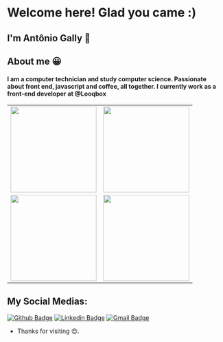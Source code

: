  
# Welcome here! Glad you came :)
 
## I'm Antônio Gally 🤠

## About me 😀

#### I am a computer technician and study computer science. Passionate about front end, javascript and coffee, all together. I currently work as a front-end developer at @Looqbox

<table cellpadding="0">
  <tr style="padding: 0">
    <!-- GitHub Stats Card -->  
    <td valign="top"><img height="200" src="https://github-readme-stats.vercel.app/api?username=AntonioGaly&show_icons=true&include_all_commits=true&count_private=true&theme=apprentice&hide_border=true&bg_color=0D1117"/></td>
    <!-- Github Top Languages -->
      <td valign="top"><img height="200" src="https://github-readme-stats.vercel.app/api/top-langs?username=AntonioGaly&show_icons=true&include_all_commits=true&count_private=true&theme=apprentice&hide_border=true&bg_color=0D1117&layout=compact"/></td>
      <tr style="padding: 0">
    <!-- GitHub Stats Card -->  
    <td valign="top"><img height="200" src="https://github-readme-streak-stats.herokuapp.com/?user=AntonioGaly&theme=black-ice&hide_border=true&stroke=0000&background=0D1117&ring=e05397&fire=e05397&currStreakLabel=e05397"/></td>
    <!-- Github Top Languages -->
      <td valign="top"><img height="200" src="https://activity-graph.herokuapp.com/graph?username=AntonioGaly&custom_title=My%20Activity%20Graph!&hide_border=true&bg_color=0D1117&line=fff&point=fff&theme=github"/></td>
  </tr>
  </tr>
</table>

## My Social Medias:
[![Github Badge](https://img.shields.io/badge/-Github-000?style=flat-square&logo=Github&logoColor=white&link=https://github.com/AntonioGally)](https://github.com/AntonioGally)
[![Linkedin Badge](https://img.shields.io/badge/-LinkedIn-blue?style=flat-square&logo=Linkedin&logoColor=white&link=https://www.linkedin.com/in/antônio-gally-089bab180/)](https://www.linkedin.com/in/antônio-gally-089bab180/)
[![Gmail Badge](https://img.shields.io/badge/-Gmail-c14438?style=flat-square&logo=Gmail&logoColor=white&link=mailto:antonio.gally@gmail.com)](mailto:antonio.gally@gmail.com)
 
- Thanks for visiting 😍. 
 
